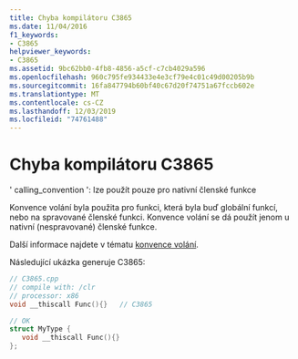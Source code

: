 ```yaml
---
title: Chyba kompilátoru C3865
ms.date: 11/04/2016
f1_keywords:
- C3865
helpviewer_keywords:
- C3865
ms.assetid: 9bc62bb0-4fb8-4856-a5cf-c7cb4029a596
ms.openlocfilehash: 960c795fe934433e4e3cf79e4c01c49d00205b9b
ms.sourcegitcommit: 16fa847794b60bf40c67d20f74751a67fccb602e
ms.translationtype: MT
ms.contentlocale: cs-CZ
ms.lasthandoff: 12/03/2019
ms.locfileid: "74761488"
---
```

# <a name="compiler-error-c3865"></a>Chyba kompilátoru C3865

' calling_convention ': lze použít pouze pro nativní členské funkce

Konvence volání byla použita pro funkci, která byla buď globální funkcí, nebo na spravované členské funkci. Konvence volání se dá použít jenom u nativní (nespravované) členské funkce.

Další informace najdete v tématu [konvence volání](../../cpp/calling-conventions.md).

Následující ukázka generuje C3865:

```cpp
// C3865.cpp
// compile with: /clr
// processor: x86
void __thiscall Func(){}   // C3865

// OK
struct MyType {
   void __thiscall Func(){}
};
```
